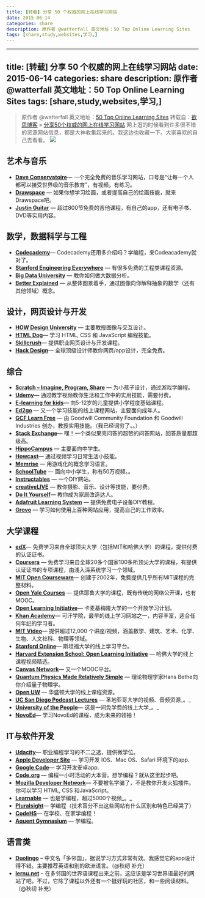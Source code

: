 ```yaml
---
title: [转载] 分享 50 个权威的网上在线学习网站
date: 2015-06-14
categories: share
description: 原作者 @watterfall 英文地址：50 Top Online Learning Sites 
tags: [share,study,websites,学习,]
---
```


---
title: [转载] 分享 50 个权威的网上在线学习网站
date: 2015-06-14
categories: share
description: 原作者 @watterfall 英文地址：50 Top Online Learning Sites 
tags: [share,study,websites,学习,]
---

> 原作者 @watterfall 英文地址：[50 Top Online Learning Sites](http://www.bestcollegereviews.org/50-top-online-learning-sites/)
> 转载自：[欲思博客](http://yusi123.com) » [分享50个权威的网上在线学习网站](http://yusi123.com/3712.html)
网上逛的时候看到许多很不错的资源网站信息，都是大神收集起来的。我这边也收藏一下。大家喜欢的自己去看看。
![](http://xrp001.tk/wp-content/uploads/2015/06/introimage.jpg)


## **艺术与音乐**

*   **[Dave Conservatoire](http://daveconservatoire.org/)**— 一个完全免费的音乐学习网站，口号是“让每一个人都可以接受世界级的音乐教育”，有视频，有练习。
*   **[Drawspace](http://drawspace.com/)** — 如果你想学习绘画，或者提高自己的绘画技能，就来Drawspace吧。
* **[Justin Guitar](http://justinguitar.com/)** — 超过800节免费的吉他课程，有自己的app，还有电子书、DVD等实用内容。

## **数学，数据科学与工程**

*   **[Codecademy](http://www.codecademy.com/)**— Codecademy还用多介绍吗？学编程，来Codeacademy就对了。
*   **[Stanford Engineering Everywhere](http://see.stanford.edu/default.aspx)** — 有很多免费的工程类课程资源。
*   **[Big Data University](http://bigdatauniversity.com/)** — 教你如何做大数据分析。
*   **[Better Explained](http://betterexplained.com/)** — 从整体图景着手，通过图像向你解释抽象的数学（还有其他领域）概念。

## **设计，网页设计与开发**

*   **[HOW Design University](http://howdesignuniversity.com/)** — 主要教授图像与交互设计。
*   **[HTML Dog](http://htmldog.com/)**— 学习 HTML, CSS 和 JavaScript 编程技能。
*   **[Skillcrush](http://skillcrush.com/)**— 提供职业网页设计与开发课程。
*   **[Hack Design](http://hackdesign.org/)**— 全球顶级设计师教你网页/app设计，完全免费。

## **综合**

*   **[Scratch – Imagine, Program, Share](http://scratch.mit.edu/)** — 为小孩子设计，通过游戏学编程。
*   **[Udemy](https://www.udemy.com/)**— 通过教学视频教你生活和工作中的实用技能，需要付费。
*   **[E-learning for kids](http://www.e-learningforkids.org/)**— 向5-12岁的儿童提供小学程度基础课程。
*   **[Ed2go](http://ed2go.com/)** — 又一个学习技能的线上课程网站，主要面向成年人。
*   **[GCF Learn Free](http://gcflearnfree.org/)** — 由 Goodwill Community Foundation 和 Goodwill Industries 创办，教授实用技能。（我已经词穷了。。）
*   **[Stack Exchange](http://stackexchange.com/)**— 嘿！一个类似果壳问答的超赞的问答网站，回答质量都超级高。
*   **[HippoCampus](http://www.hippocampus.org/)** — 主要面向中学生。
*   **[Howcast](http://www.howcast.com/)**— 通过视频学习日常生活小技能。
*   **[Memrise](http://www.memrise.com/)** — 用游戏化的概念学习语言。
*   **[SchoolTube](http://www.schooltube.com/)** — 面向中小学生，称有50万视频。。
*   **[Instructables](http://instructables.com/)** — 一个DIY网站。
*   **[creativeLIVE](http://creativelive.com/live)** — 教你摄影、音乐、设计等技能，要付费。
*   **[Do It Yourself](http://doityourself.com/)**— 教你成为家居改造达人。
*   **[Adafruit Learning System](http://learn.adafruit.com/)** — 提供免费电子设备DIY教程。
*   **[Grovo](http://grovo.com/)** — 学习如何使用上百种网站应用，提高自己的工作效率。

## **大学课程**

*   **[edX](https://www.edx.org/)**— 免费学习来自全球顶尖大学（包括MIT和哈佛大学）的课程，提供付费的认证证书。
*   **[Coursera](https://www.coursera.org/)** — 免费学习来自全球20多个国家100多所顶尖大学的课程，有提供认证证书的专项课程，由浅入深系统学习一个领域。
*   **[MIT Open Courseware](http://ocw.mit.edu/)**— 创建于2002年，免费提供几乎所有MIT课程的完整材料。
*   **[Open Yale Courses](http://oyc.yale.edu/)** — 提供耶鲁大学的课程，既有传统的网络公开课，也有MOOC。
*   **[Open Learning Initiative](http://oli.cmu.edu/)**— 卡麦基梅隆大学的一个开放学习计划。
*   **[Khan Academy](https://www.khanacademy.org/)**— 可汗学院，最早的线上学习网站之一，内容丰富，适合任何年纪的学习者。
*   **[MIT Video](http://video.mit.edu/)**— 提供超过12,000 个讲座/视频，涵盖数学、建筑、艺术、化学、生物、人文社科、物理等领域。
*   **[Stanford Online](http://class.stanford.edu/)**— 斯坦福大学的线上学习平台。
*   **[Harvard Extension School: Open Learning Initiative](http://www.extension.harvard.edu/open-learning-initiative)** — 哈佛大学的线上课程视频精选。
*   **[Canvas Network](https://www.canvas.net/)**— 又一个MOOC平台。
*   **[Quantum Physics Made Relatively Simple](http://bethe.cornell.edu/)** — 理论物理学家Hans Bethe向你介绍量子物理学。
*   **[Open UW](http://outreach.washington.edu/openuw/)** — 华盛顿大学的线上课程资源。
*   **[UC San Diego Podcast Lectures](http://podcast.ucsd.edu/)** — 圣地亚哥大学的视频、音频资源_。_
*   **[University of the People](http://uopeople.org/)**— 这是一间免学费的线上大学_。_
*   **[NovoEd](https://novoed.com/)**— 学习NovoEd的课程，成为未来的领袖！

## **IT与软件开发**

*   **[Udacity](http://www.udacity.com/)**— 职业编程学习的不二之选，提供微学位。
*   **[Apple Developer Site](http://developer.apple.com/)** — 学习开发 IOS、Mac OS、Safari 环境下的app.
*   **[Google Code](https://developers.google.com/)**— 学习开发安卓app.
*   **[Code.org](http://code.org/)** — 编程一小时活动的大本营。想学编程？就从这里起步吧。
*   **[Mozilla Developer Network](https://developer.mozilla.org/en-US/learn)**— 不要被名字骗了，不是教你开发火狐插件。你可以学习 HTML, CSS 和JavaScript。
*   **[Learnable](https://learnable.com/)** — 也是学编程，超过5000个视频_。_
*   **[Pluralsight](http://www.pluralsight.com/)**— 学编程（技术盲分不出这些网站有什么区别和特色已经哭了）
*   **[CodeHS](http://codehs.com/)**— 在学校、在家学编程！
*   **[Aquent Gymnasium](http://gymnasium.aquent.com/)** — 学编程。

## **语言类**

*   **[Duolingo](http://www.duolingo.com/)** – 中文名「多邻国」，据说学习方式非常有效。我感觉它的app设计得不错。主要推荐英语和别的欧洲语言。（@秋纫 补充）
*   **[lernu.net](http://zh-cn.lernu.net/)** – 在多邻国的世界语课程出来之前，这应该是学习世界语最好的网站了吧。不过，它除了课程以外还有一个挺好玩的社区，和一些阅读材料。（@秋纫 补充）
